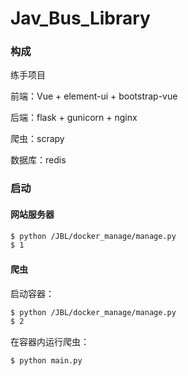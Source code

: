 # Jav_Bus_Library

### 构成

练手项目

前端：Vue + element-ui + bootstrap-vue

后端：flask + gunicorn + nginx

爬虫：scrapy

数据库：redis

### 启动

#### 网站服务器

```bash
$ python /JBL/docker_manage/manage.py 
$ 1
```

#### 爬虫

启动容器：

```bash
$ python /JBL/docker_manage/manage.py 
$ 2
```

在容器内运行爬虫：

```bash
$ python main.py 
```

